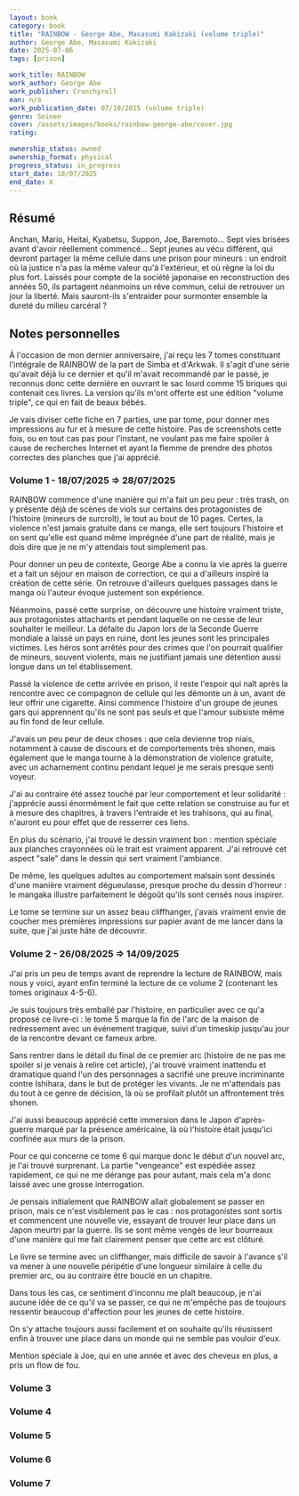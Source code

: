 ```yaml
---
layout: book
category: book
title: "RAINBOW - George Abe, Masasumi Kakizaki (volume triple)"
author: George Abe, Masasumi Kakizaki
date: 2025-07-06
tags: [prison]

work_title: RAINBOW
work_author: George Abe
work_publisher: Crunchyroll
ean: n/a 
work_publication_date: 07/10/2015 (volume triple)
genre: Seinen
cover: /assets/images/books/rainbow-george-abe/cover.jpg
rating: 

ownership_status: owned
ownership_format: physical
progress_status: in_progress
start_date: 18/07/2025
end_date: X
---
```

## Résumé
Anchan, Mario, Heitai, Kyabetsu, Suppon, Joe, Baremoto... Sept vies brisées avant d'avoir réellement commencé... Sept jeunes au vécu différent, qui devront partager la même cellule dans une prison pour mineurs : un endroit où la justice n'a pas la même valeur qu'à l'extérieur, et où règne la loi du plus fort. Laissés pour compte de la société japonaise en reconstruction des années 50, ils partagent néanmoins un rêve commun, celui de retrouver un jour la liberté. Mais sauront-ils s'entraider pour surmonter ensemble la dureté du milieu carcéral ?

## Notes personnelles
À l'occasion de mon dernier anniversaire, j'ai reçu les 7 tomes constituant l'intégrale de RAINBOW de la part de Simba et d'Arkwak. 
Il s'agit d'une série qu'avait déjà lu ce dernier et qu'il m'avait recommandé par le passé, je reconnus donc cette dernière en ouvrant le sac lourd comme 15 briques qui contenait ces livres.
La version qu'ils m'ont offerte est une édition "volume triple", ce qui en fait de beaux bébés.

Je vais diviser cette fiche en 7 parties, une par tome, pour donner mes impressions au fur et à mesure de cette histoire. Pas de screenshots cette fois, ou en tout cas pas pour l'instant, ne voulant pas me faire spoiler à cause de recherches Internet et ayant la flemme de prendre des photos correctes des planches que j'ai apprécié. 

### Volume 1 - 18/07/2025 => 28/07/2025

RAINBOW commence d'une manière qui m'a fait un peu peur : très trash, on y présente déjà de scènes de viols sur certains des protagonistes de l'histoire (mineurs de surcroît), le tout au bout de 10 pages. Certes, la violence n'est jamais gratuite dans ce manga, elle sert toujours l'histoire et on sent qu'elle est quand même imprégnée d'une part de réalité, mais je dois dire que je ne m'y attendais tout simplement pas.

Pour donner un peu de contexte, George Abe a connu la vie après la guerre et a fait un séjour en maison de correction, ce qui a d'ailleurs inspiré la création de cette série. On retrouve d'ailleurs quelques passages dans le manga où l'auteur évoque justement son expérience.

Néanmoins, passé cette surprise, on découvre une histoire vraiment triste, aux protagonistes attachants et pendant laquelle on ne cesse de leur souhaiter le meilleur. La défaite du Japon lors de la Seconde Guerre mondiale a laissé un pays en ruine, dont les jeunes sont les principales victimes. Les héros sont arrêtés pour des crimes que l'on pourrait qualifier de mineurs, souvent violents, mais ne justifiant jamais une détention aussi longue dans un tel établissement. 

Passé la violence de cette arrivée en prison, il reste l'espoir qui naît après la rencontre avec ce compagnon de cellule qui les démonte un à un, avant de leur offrir une cigarette. Ainsi commence l'histoire d'un groupe de jeunes gars qui apprennent qu'ils ne sont pas seuls et que l'amour subsiste même au fin fond de leur cellule.

J'avais un peu peur de deux choses : que cela devienne trop niais, notamment à cause de discours et de comportements très shonen, mais également que le manga tourne à la démonstration de violence gratuite, avec un acharnement continu pendant lequel je me serais presque senti voyeur. 

J'ai au contraire été assez touché par leur comportement et leur solidarité : j'apprécie aussi énormément le fait que cette relation se construise au fur et à mesure des chapitres, à travers l'entraide et les trahisons, qui au final, n'auront eu pour effet que de resserrer ces liens.

En plus du scénario, j'ai trouvé le dessin vraiment bon : mention spéciale aux planches crayonnées où le trait est vraiment apparent. J'ai retrouvé cet aspect "sale" dans le dessin qui sert vraiment l'ambiance.

De même, les quelques adultes au comportement malsain sont dessinés d'une manière vraiment dégueulasse, presque proche du dessin d'horreur : le mangaka illustre parfaitement le dégoût qu'ils sont censés nous inspirer.

Le tome se termine sur un assez beau cliffhanger, j'avais vraiment envie de coucher mes premières impressions sur papier avant de me lancer dans la suite, que j'ai juste hâte de découvrir.

### Volume 2 - 26/08/2025 => 14/09/2025

J'ai pris un peu de temps avant de reprendre la lecture de RAINBOW, mais nous y voici, ayant enfin terminé la lecture de ce volume 2 (contenant les tomes originaux 4-5-6).

Je suis toujours très emballé par l'histoire, en particulier avec ce qu'a proposé ce livre-ci : le tome 5 marque la fin de l'arc de la maison de redressement avec un événement tragique, suivi d'un timeskip jusqu'au jour de la rencontre devant ce fameux arbre.

Sans rentrer dans le détail du final de ce premier arc (histoire de ne pas me spoiler si je venais à relire cet article), j'ai trouvé vraiment inattendu et dramatique quand l'un des personnages a sacrifié une preuve incriminante contre Ishihara, dans le but de protéger les vivants.  Je ne m'attendais pas du tout à ce genre de décision, là où se profilait plutôt un affrontement très shonen.

J'ai aussi beaucoup apprécié cette immersion dans le Japon d'après-guerre marqué par la présence américaine, là où l'histoire était jusqu'ici confinée aux murs de la prison. 

Pour ce qui concerne ce tome 6 qui marque donc le début d'un nouvel arc, je l'ai trouvé surprenant. La partie "vengeance" est expédiée assez rapidement, ce qui ne me dérange pas pour autant, mais cela m'a donc laissé avec une grosse interrogation.

Je pensais initialement que RAINBOW allait globalement se passer en prison, mais ce n'est visiblement pas le cas : nos protagonistes sont sortis et commencent une nouvelle vie, essayant de trouver leur place dans un Japon meurtri par la guerre. Ils se sont même vengés de leur bourreaux d'une manière qui me fait clairement penser que cette arc est clôturé. 

Le livre se termine avec un cliffhanger, mais difficile de savoir à l'avance s'il va mener à une nouvelle péripétie d'une longueur similaire à celle du premier arc, ou au contraire être bouclé en un chapitre.

Dans tous les cas, ce sentiment d'inconnu me plaît beaucoup, je n'ai aucune idée de ce qu'il va se passer, ce qui ne m'empêche pas de toujours ressentir beaucoup d'affection pour les jeunes de cette histoire.

On s'y attache toujours aussi facilement et on souhaite qu'ils réusissent enfin à trouver une place dans un monde qui ne semble pas vouloir d'eux.

Mention spéciale à Joe, qui en une année et avec des cheveux en plus, a pris un flow de fou. 

### Volume 3

### Volume 4

### Volume 5

### Volume 6

### Volume 7

